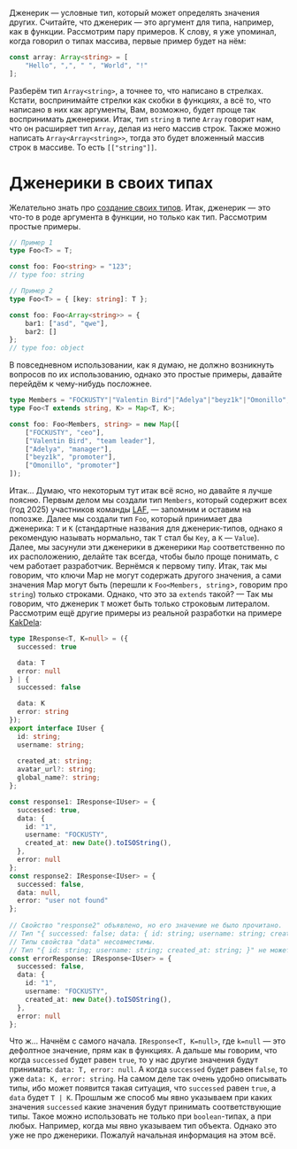 Дженерик — условные тип, который может определять значения других. Считайте, что дженерик — это аргумент для типа, например, как в функции. Рассмотрим пару примеров. К слову, я уже упоминал, когда говорил о типах массива, первые пример будет на нём:
```ts
const array: Array<string> = [
	"Hello", ",", " ", "World", "!"
];
```
Разберём тип `Array<string>`, а точнее то, что написано в стрелках. Кстати, воспринимайте стрелки как скобки в функциях, а всё то, что написано в них как аргументы, Вам, возможно, будет проще так воспринимать дженерики. Итак, тип `string` в типе `Array` говорит нам, что он расширяет тип `Array`, делая из него массив строк. Также можно написать `Array<Array<string>>`, тогда это будет вложенный массив строк в массиве. То есть `[["string"]]`.
# Дженерики в своих типах

Желательно знать про [создание своих типов](./Создание%20своих%20типов.md).
Итак, дженерик — это что-то в роде аргумента в функции, но только как тип. Рассмотрим простые примеры.
```ts
// Пример 1
type Foo<T> = T;

const foo: Foo<string> = "123";
// type foo: string

// Пример 2
type Foo<T> = { [key: string]: T };

const foo: Foo<Array<string>> = {
	bar1: ["asd", "qwe"],
	bar2: []
};
// type foo: object
```
В повседневном использовании, как я думаю, не должно возникнуть вопросов по их использованию, однако это простые примеры, давайте перейдём к чему-нибудь посложнее.
```ts
type Members = "FOCKUSTY"|"Valentin Bird"|"Adelya"|"beyz1k"|"Omonillo";
type Foo<T extends string, K> = Map<T, K>;

const foo: Foo<Members, string> = new Map([
	["FOCKUSTY", "ceo"],
	["Valentin Bird", "team leader"],
	["Adelya", "manager"],
	["beyz1k", "promoter"],
	["Omonillo", "promoter"]
]);
```
Итак... Думаю, что некоторым тут итак всё ясно, но давайте я лучше поясню.
Первым делом мы создали тип `Members`, который содержит всех (год 2025) участников команды [LAF](https://laf-info.netlify.app), — запомним и оставим на попозже.
Далее мы создали тип `Foo`, который принимает два дженерика: `T` и `K` (стандартные названия для дженерик-типов, однако я рекомендую называть нормально, так `T` стал бы `Key`, а `K` — `Value`). Далее, мы засунули эти дженерики в дженерики `Map` соответственно по их расположению, делайте так всегда, чтобы было проще понимать, с чем работает разработчик.
Вернёмся к первому типу. Итак, так мы говорим, что ключи Map не могут содержать другого значения, а сами значения Map могут быть (перешли к `Foo<Members, string`>, говорим про `string`) только строками.
Однако, что это за `extends` такой? — Так мы говорим, что дженерик `T` может быть только строковым литералом.
Рассмотрим ещё другие примеры из реальной разработки на примере [KakDela](https://github.com/Lazy-And-Focused/KakDela):
```ts
type IResponse<T, K=null> = ({
  successed: true

  data: T
  error: null
} | {
  successed: false

  data: K
  error: string
});
export interface IUser {
  id: string;
  username: string;
  
  created_at: string;
  avatar_url?: string;
  global_name?: string;
};

const response1: IResponse<IUser> = {
  successed: true,
  data: {
    id: "1",
    username: "FOCKUSTY",
    created_at: new Date().toISOString(),
  },
  error: null
};
const response2: IResponse<IUser> = {
  successed: false,
  data: null,
  error: "user not found"
};
  
// Свойство "response2" объявлено, но его значение не было прочитано.
// Тип "{ successed: false; data: { id: string; username: string; created_at: string; }; error: null; }" не может быть назначен для типа "IResponse<IUser, null>".
// Типы свойства "data" несовместимы.
// Тип "{ id: string; username: string; created_at: string; }" не может быть назначен для типа "null".
const errorResponse: IResponse<IUser> = {
  successed: false,
  data: {
    id: "1",
    username: "FOCKUSTY",
    created_at: new Date().toISOString(),
  },
  error: null
};
```
Что ж... Начнём с самого начала.
`IResponse<T, K=null>`, где `k=null` — это дефолтное значение, прям как в функциях.
А дальше мы говорим, что когда `successed` будет равен `true`, то у нас другие значения будут принимать: `data: T, error: null`. А когда `successed` будет равен `false`, то уже `data: K, error: string`.
На самом деле так очень удобно описывать типы, ибо может появится такая ситуация, что `successed` равен `true`, а `data` будет `T | K`. Прошлым же способ мы явно указываем при каких значения `successed` какие значения будут принимать соответствующие типы. Такое можно использовать не только при `boolean`-типах, а при любых. Например, когда мы явно указываем тип объекта. Однако это уже не про дженерики.
Пожалуй начальная информация на этом всё.